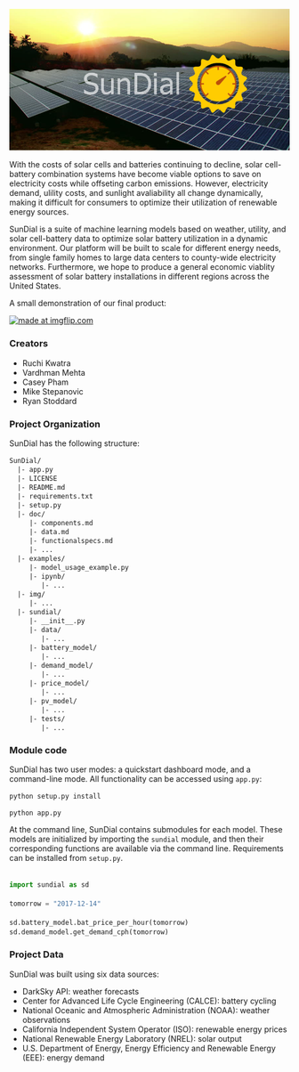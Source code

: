 ![alt text](img/intro_pic.jpg)

With the costs of solar cells and batteries continuing to decline, solar cell-battery combination systems have become viable options to save on electricity costs while offseting carbon emissions. However, electricity demand, ulility costs, and sunlight avaliability all change dynamically, making it difficult for consumers to optimize their utilization of renewable energy sources.

SunDial is a suite of machine learning models based on weather, utility, and solar cell-battery data to optimize solar battery utilization in a dynamic environment. Our platform will be built to scale for different energy needs, from single family homes to large data centers to county-wide electricity networks. Furthermore, we hope to produce a general economic viablity assessment of solar battery installations in different regions across the United States.

A small demonstration of our final product:

<a href="https://imgflip.com/gif/210n11"><img src="https://i.imgflip.com/210n11.gif" title="made at imgflip.com"/></a>

### Creators
* Ruchi Kwatra
* Vardhman Mehta
* Casey Pham
* Mike Stepanovic
* Ryan Stoddard

### Project Organization

SunDial has the following structure:

    SunDial/
      |- app.py
      |- LICENSE
      |- README.md
      |- requirements.txt
      |- setup.py
      |- doc/
         |- components.md
         |- data.md
         |- functionalspecs.md
         |- ...
      |- examples/
         |- model_usage_example.py
         |- ipynb/
            |- ...
      |- img/
         |- ...
      |- sundial/
         |- __init__.py
         |- data/
            |- ...
         |- battery_model/
            |- ...
         |- demand_model/
            |- ...
         |- price_model/
            |- ...
         |- pv_model/
            |- ...
         |- tests/
            |- ...



### Module code

SunDial has two user modes: a quickstart dashboard mode, and a command-line mode. All functionality can be accessed using `app.py`:

```
python setup.py install
```

```
python app.py
```

At the command line, SunDial contains submodules for each model. These models are initialized
by importing the `sundial` module, and then their corresponding functions are
available via the command line. Requirements can be installed from `setup.py`.

```python

import sundial as sd

tomorrow = "2017-12-14"

sd.battery_model.bat_price_per_hour(tomorrow)
sd.demand_model.get_demand_cph(tomorrow)
```

### Project Data
SunDial was built using six data sources:
* DarkSky API: weather forecasts
* Center for Advanced Life Cycle Engineering (CALCE): battery cycling
* National Oceanic and Atmospheric Administration (NOAA): weather observations
* California Independent System Operator (ISO): renewable energy prices
* National Renewable Energy Laboratory (NREL): solar output
* U.S. Department of Energy, Energy Efficiency and Renewable Energy (EEE): energy demand

